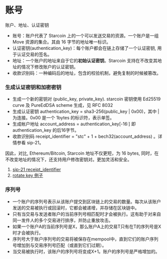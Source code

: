 # 账号

账户、地址、认证密钥


* 账号：账户代表了 Starcoin 上的一个可以发送交易的资源。一个账户是一组 Move 资源的集合。其由 16 字节的地址唯一标识。
* 认证密钥(authentication_key)：每个账户都会在链上存储了一个认证密钥, 用于认证交易的签名。
* 地址：一个账户的地址来自于它的**初始认证密钥**。Starcoin 支持在不改变其地址的情况下修改账户的认证密钥。
* 收款识别码：一种编码后的地址，包含的校验机制，避免复制的时候被篡改。


### 生成认证密钥和加密密钥

* 生成一个新的密钥对 (public_key, private_key). starcoin 密钥使用 Ed25519 curve 及 PureEdDSA scheme 生成，见 RFC 8032
* 生成认证密钥 authentication_key = sha3-256(public_key | 0x00)，其中 | 为连接。0x00 是一个 1bytes 的标识符，表示单签。
* 生成帐户地址 account_address = authentication_key[-16:] 即 authentication_key 的后16字节。
* 收款识别码 receipt_identifier = "stc" + 1 + bech32(account_address) 。详情参看 sip-21。

因此，对比, Ethereum/Bitcoin, Starcoin 地址不仅更短，为 16 bytes, 同时，在不改变地址的情况下，还支持用户修改密钥对。更加灵活和安全。


1. [sip-21 receipt_identifier](https://developer.starcoin.org/zh/sips/sip-21/)
2. [rotate key 例子](https://github.com/starcoinorg/starcoin-sdk-python/blob/master/examples/rotate_auth_key.py)

### 序列号

- 一个账户的序列号表示从该账户提交到区块链上的交易的数量。每次从该账户发送的交易被执行或回滚时，它都会被递增，并存储在区块链中。
- 只有当交易与发送者账户的当前序列号相匹配时才会被执行。这有助于对来自同一发件人的多个交易进行排序，并防止重放攻击。
- 如果一个账户A的当前序列号是X，那么账户A上的交易T只有在T的序列号是X时才会被执行。
- 序列号大于账户序列号的交易将被保存在mempool中，直到它们的账户序列号增加到与交易序列号匹配（或直到它们过期）。
- 当交易被执行时，该账户的序列号将变成X+1。账户的序列号是严格增加的。